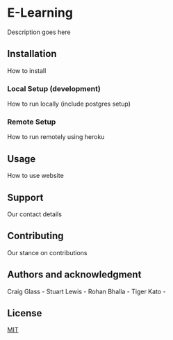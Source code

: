 # E-Learning

Description goes here

## Installation

How to install

### Local Setup (development)

How to run locally (include postgres setup)

### Remote Setup

How to run remotely using heroku

## Usage

How to use website

## Support

Our contact details

## Contributing

Our stance on contributions

## Authors and acknowledgment

Craig Glass - 
Stuart Lewis - 
Rohan Bhalla - 
Tiger Kato - 

## License

[MIT](https://choosealicense.com/licenses/mit/)

